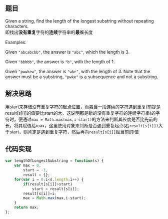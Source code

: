 ## 题目
Given a string, find the length of the longest substring without repeating characters.<br>
即找出**没有重复**字符的**连续**字符串的**最长**长度

Examples:

Given `"abcabcbb"`, the answer is `"abc"`, which the length is 3.

Given `"bbbbb"`, the answer is `"b"`, with the length of 1.

Given `"pwwkew"`, the answer is `"wke"`, with the length of 3. Note that the answer must be a substring, `"pwke"` is a subsequence and not a substring.

## 解决思路
用start来存储没有重复字符的起点位置，而每当一段连续的字符遇到重复(前提是result[s[i]]的值要比start的大，这说明那是新的没有重复字符的连续字符串)的字符时，便通过`max = Math.max(max,i-start)`的方法来判断其长度是否比先前的长，将其赋值给max，这里使用对象来判断是否遇到重复起点(若`result[s[i]])`大于start，则肯定是遇到重复字符，然后再向`result[s[i]]`赋当前的i值

## 代码实现
``` javascript
var lengthOfLongestSubstring = function(s) {
    var max = 0,
        start = -1,
        result = {};
    for(var i = 0;i<s.length;i++) {
        if(result[s[i]]>start)
            start = result[s[i]];
        result[s[i]]=i;
        max = Math.max(max,i-start);
    }
    return max;
};
```
